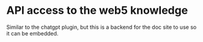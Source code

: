 # API access to the web5 knowledge

Similar to the chatgpt plugin, but this is a backend for the doc site to use so it can be embedded.